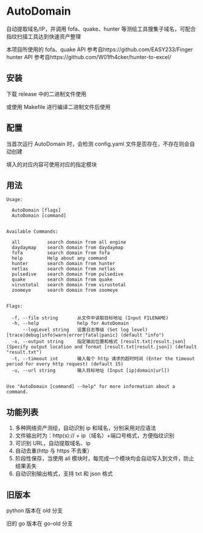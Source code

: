 # AutoDomain
自动提取域名/IP，并调用 fofa、quake、hunter 等测绘工具搜集子域名，可配合指纹扫描工具达到快速资产整理

本项目所使用的 fofa、quake API 参考自https://github.com/EASY233/Finger  
hunter API 参考自https://github.com/W01fh4cker/hunter-to-excel/


## 安装

下载 release 中的二进制文件使用

或使用 Makefile 进行编译二进制文件后使用


## 配置

当首次运行 AutoDomain 时，会检测 config.yaml 文件是否存在，不存在则会自动创建

填入的对应内容可使用对应的指定模块

## 用法

```
Usage:

  AutoDomain [flags]
  AutoDomain [command]


Available Commands:

  all          search domain from all engine
  daydaymap    search domain from daydaymap
  fofa         search domain from fofa
  help         Help about any command
  hunter       search domain from hunter
  netlas       search domain from netlas
  pulsedive    search domain from pulsedive
  quake        search domain from quake
  virustotal   search domain from virustotal
  zoomeye      search domain from zoomeye


Flags:

  -f, --file string       从文件中读取目标地址 (Input FILENAME)
  -h, --help              help for AutoDomain
      --logLevel string   设置日志等级 (Set log level) [trace|debug|info|warn|error|fatal|panic] (default "info")
  -o, --output string     指定输出位置和格式 [result.txt|result.json] (Specify output location and format [result.txt|result.json]) (default "result.txt")
  -t, --timeout int       输入每个 http 请求的超时时间 (Enter the timeout period for every http request) (default 15)
  -u, --url string        输入目标地址 (Input [ip|domain|url])


Use "AutoDomain [command] --help" for more information about a command.
```


## 功能列表  

1. 多种网络资产测绘，自动识别 ip 和域名，分别采用对应语法
2. 文件输出时为：http(s):// + ip（域名）+端口号格式，方便指纹识别
3. 可识别 URL，自动提取域名、ip
4. 自动去重(http 与 https 不去重）
5. 阶段性保存，当使用 all 模块时，每完成一个模块均会自动写入到文件，防止结果丢失
6. 自动识别输出格式，支持 txt 和 json 格式

## 旧版本

python 版本在 old 分支

旧的 go 版本在 go-old 分支
